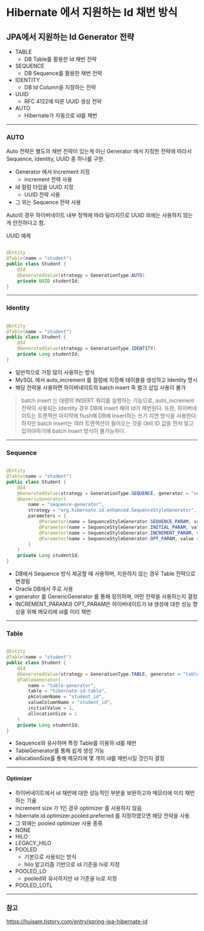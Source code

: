 Hibernate 에서 지원하는 Id 채번 방식
===

## JPA에서 지원하는 Id Generator 전략

- TABLE
    - DB Table를 활용한 Id 채번 전략
- SEQUENCE
    - DB Sequence를 활용한 채번 전략
- IDENTITY
    - DB Id Column을 지정하는 전략
- UUID
    - RFC 4122에 따른 UUID 생성 전략
- AUTO
    - Hibernate가 자동으로 id를 채번

---

### AUTO

Auto 전략은 별도의 채번 전략이 있는게 아닌 Generator 에서 지정한 전략에 따라서 Sequence, Identity, UUID 중 하나를 구현.

- Generator 에서 Increment 지정
    - increment 전략 사용
- Id 컬럼 타입을 UUID 지정
    - UUID 전략 사용
- 그 외는 Sequence 전략 사용

Auto의 경우 하이버네이트 내부 정책에 따라 달라지므로 UUID 외에는 사용하지 않는게 안전하다고 함.

UUID 예제

```java

@Entity
@Table(name = "student")
public class Student {
	@Id
	@GeneratedValue(strategy = GenerationType.AUTO)
	private UUID studentId;
}

```

---

### Identity

```java

@Entity
@Table(name = "student")
public class Student {
	@Id
	@GeneratedValue(strategy = GenerationType.IDENTITY)
	private Long studentId;
}
```

- 일반적으로 가장 많이 사용하는 방식
- MySQL 에서 auto_increment 를 컬럼에 지정해 테이블을 생성하고 Identity 명시
- 해당 전략을 사용하면 하이버네이트의 batch insert 즉 벌크 삽입 사용이 불가

> batch insert 는 대량의 INSERT 쿼리를 실행하는 기능으로, auto_increment 전략이 사용되는 Identity 경우 DB에 insert 해야 Id가 채번된다.
> 또한, 하이버네이트는 트랜잭션 마지막에 flush해 DB에 Insert하는 쓰기 지연 방식을 사용한다.
> 하지만 batch insert는 여러 트랜잭션이 들어오는 것을 대비 ID 값을 먼저 알고 있어야하기에 batch insert 방식이 불가능하다.


---

### Sequence

```java

@Entity
@Table(name = "student")
public class Student {
	@Id
	@GeneratedValue(strategy = GenerationType.SEQUENCE, generator = "sequence-generator")
	@GenericGenerator(
		name = "sequence-generator",
		strategy = "org.hibernate.id.enhanced.SequenceStyleGenerator",
		parameters = {
			@Parameter(name = SequenceStyleGenerator.SEQUENCE_PARAM, value = "user_sequence"),
			@Parameter(name = SequenceStyleGenerator.INITIAL_PARAM, value = "1"),
			@Parameter(name = SequenceStyleGenerator.INCREMENT_PARAM, value = "1"),
			@Parameter(name = SequenceStyleGenerator.OPT_PARAM, value = "pooled")
		}
	)
	private Long studentId;
}
```

- DB에서 Sequence 방식 제공할 때 사용하며, 지원하지 않는 경우 Table 전략으로 변경됨
- Oracle DB에서 주로 사용
- generator 를 GenericGenerator 를 통해 정의하며, 어떤 전략을 사용하는지 결정
- INCREMENT_PARAM과 OPT_PARAM은 하이버네이트가 Id 생성에 대한 성능 향상을 위해 메모리에 id를 미리 채번

---

### Table

```java

@Entity
@Table(name = "student")
public class Student {
	@Id
	@GeneratedValue(strategy = GenerationType.TABLE, generator = "table-generator")
	@TableGenerator(
		name = "table-generator",
		table = "hibernate-id-table",
		pkColumnName = "student_id",
		valueColumnName = "student_id",
		initialValue = 1,
		allocationSize = 1
	)
	private Long studentId;
}
```

- Sequence와 유사하며 특정 Table를 이용햐 id를 채번
- TableGenerator를 통해 쉽게 생성 가능
- allocationSize를 통해 메모리에 몇 개의 id를 채번시킬 것인지 결정

---

#### Optimizer

- 하이버네이트에서 id 채번에 대한 성능적인 부분을 보완하고자 메모리에 미리 채번하는 기술
- increment size 가 1인 경우 optimizer 를 사용하지 않음
- hibernate.id.optimizer.pooled.preferred 를 지정하였으면 해당 전략을 사용
- 그 외에는 pooled optimizer 사용
  종류
- NONE
- HILO
- LEGACY_HILO
- POOLED
    - 기본으로 사용되는 방식
    - hilo 알고리즘 기반으로 id 기준을 hi로 지정
- POOLED_LO
    - pooled와 유사하지만 id 기준을 lo로 지정
- POOLED_LOTL

---

### 참고

https://huisam.tistory.com/entry/spring-jpa-hibernate-id